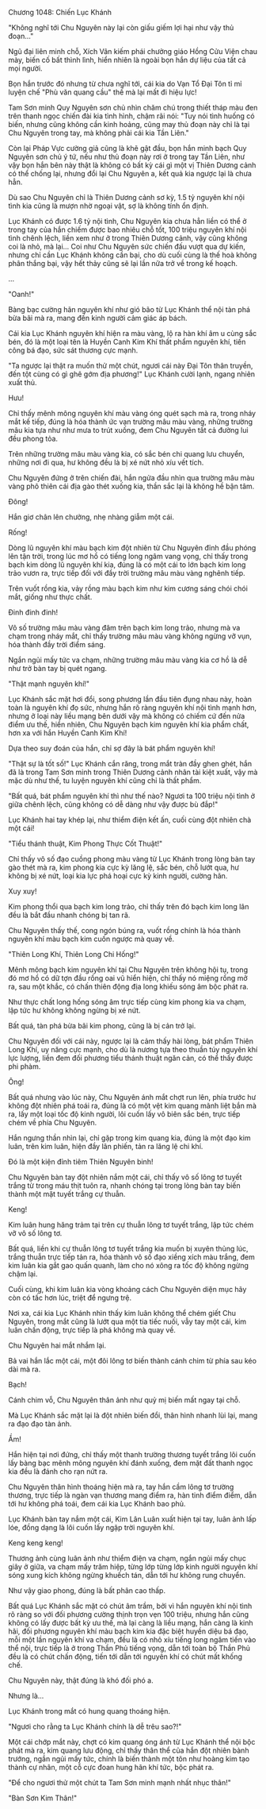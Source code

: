 




Chương 1048: Chiến Lục Khánh


"Không nghĩ tới Chu Nguyên này lại còn giấu giếm lợi hại như vậy thủ đoạn..."

Ngũ đại liên minh chỗ, Xích Vân kiếm phái chưởng giáo Hồng Cửu Viện chau mày, biến cố bất thình lình, hiển nhiên là ngoài bọn hắn dự liệu của tất cả mọi người.

Bọn hắn trước đó nhưng từ chưa nghĩ tới, cái kia do Vạn Tổ Đại Tôn tỉ mỉ luyện chế "Phù văn quang cầu" thế mà lại mất đi hiệu lực!

Tam Sơn minh Quy Nguyên sơn chủ nhìn chăm chú trong thiết tháp màu đen trên thanh ngọc chiến đài kia tình hình, chậm rãi nói: "Tuy nói tình huống có biến, nhưng cũng không cần kinh hoảng, cũng may thủ đoạn này chỉ là tại Chu Nguyên trong tay, mà không phải cái kia Tần Liên."

Còn lại Pháp Vực cường giả cũng là khẽ gật đầu, bọn hắn minh bạch Quy Nguyên sơn chủ ý tứ, nếu như thủ đoạn này rơi ở trong tay Tần Liên, như vậy bọn hắn bên này thật là không có bất kỳ cái gì một vị Thiên Dương cảnh có thể chống lại, nhưng đổi lại Chu Nguyên a, kết quả kia ngược lại là chưa hẳn.

Dù sao Chu Nguyên chỉ là Thiên Dương cảnh sơ kỳ, 1.5 tỷ nguyên khí nội tình kia cũng là mượn nhờ ngoại vật, sợ là không tính ổn định.

Lục Khánh có được 1.6 tỷ nội tình, Chu Nguyên kia chưa hẳn liền có thể ở trong tay của hắn chiếm được bao nhiêu chỗ tốt, 100 triệu nguyên khí nội tình chênh lệch, liền xem như ở trong Thiên Dương cảnh, vậy cũng không coi là nhỏ, mà lại... Coi như Chu Nguyên sức chiến đấu vượt qua dự kiến, nhưng chỉ cần Lục Khánh không cần bại, cho dù cuối cùng là thế hoà không phân thắng bại, vậy hết thảy cũng sẽ lại lần nữa trở về trong kế hoạch.

...

"Oanh!"

Bàng bạc cường hãn nguyên khí như gió bão từ Lục Khánh thể nội tàn phá bừa bãi mà ra, mang đến kinh người cảm giác áp bách.

Cái kia Lục Khánh nguyên khí hiện ra màu vàng, lộ ra hàn khí âm u cùng sắc bén, đó là một loại tên là Huyền Canh Kim Khí thất phẩm nguyên khí, tiến công bá đạo, sức sát thương cực mạnh.

"Ta ngược lại thật ra muốn thử một chút, ngươi cái này Đại Tôn thân truyền, đến tột cùng có gì ghê gớm địa phương!" Lục Khánh cười lạnh, ngang nhiên xuất thủ.

Hưu!

Chỉ thấy mênh mông nguyên khí màu vàng óng quét sạch mà ra, trong nháy mắt kế tiếp, đúng là hóa thành ức vạn trường mâu màu vàng, những trường mâu kia tựa như như mưa to trút xuống, đem Chu Nguyên tất cả đường lui đều phong tỏa.

Trên những trường mâu màu vàng kia, có sắc bén chi quang lưu chuyển, những nơi đi qua, hư không đều là bị xé nứt nhỏ xíu vết tích.

Chu Nguyên đứng ở trên chiến đài, hắn ngửa đầu nhìn qua trường mâu màu vàng phô thiên cái địa gào thét xuống kia, thần sắc lại là không hề bận tâm.

Đông!

Hắn giơ chân lên chưởng, nhẹ nhàng giẫm một cái.

Rống!

Dòng lũ nguyên khí màu bạch kim đột nhiên từ Chu Nguyên đỉnh đầu phóng lên tận trời, trong lúc mơ hồ có tiếng long ngâm vang vọng, chỉ thấy trong bạch kim dòng lũ nguyên khí kia, đúng là có một cái to lớn bạch kim long trảo vươn ra, trực tiếp đối với đầy trời trường mâu màu vàng nghênh tiếp.

Trên vuốt rồng kia, vảy rồng màu bạch kim như kim cương sáng chói chói mắt, giống như thực chất.

Đinh đinh đinh!

Vô số trường mâu màu vàng đâm trên bạch kim long trảo, nhưng mà va chạm trong nháy mắt, chỉ thấy trường mâu màu vàng không ngừng vỡ vụn, hóa thành đầy trời điểm sáng.

Ngắn ngủi mấy tức va chạm, những trường mâu màu vàng kia cơ hồ là dễ như trở bàn tay bị quét ngang.

"Thật mạnh nguyên khí!"

Lục Khánh sắc mặt hơi đổi, song phương lần đầu tiên đụng nhau này, hoàn toàn là nguyên khí đọ sức, nhưng hắn rõ ràng nguyên khí nội tình mạnh hơn, nhưng ở loại này liều mạng bên dưới vậy mà không có chiếm cứ đến nửa điểm ưu thế, hiển nhiên, Chu Nguyên bạch kim nguyên khí kia phẩm chất, hơn xa với hắn Huyền Canh Kim Khí!

Dựa theo suy đoán của hắn, chỉ sợ đây là bát phẩm nguyên khí!

"Thật sự là tốt số!" Lục Khánh cắn răng, trong mắt tràn đầy ghen ghét, hắn đã là trong Tam Sơn minh trong Thiên Dương cảnh nhân tài kiệt xuất, vậy mà mặc dù như thế, tu luyện nguyên khí cũng chỉ là thất phẩm.

"Bất quá, bát phẩm nguyên khí thì như thế nào? Ngươi ta 100 triệu nội tình ở giữa chênh lệch, cũng không có dễ dàng như vậy được bù đắp!"

Lục Khánh hai tay khép lại, như thiểm điện kết ấn, cuối cùng đột nhiên chà một cái!

"Tiểu thánh thuật, Kim Phong Thực Cốt Thuật!"

Chỉ thấy vô số đạo cuồng phong màu vàng từ Lục Khánh trong lòng bàn tay gào thét mà ra, kim phong kia cực kỳ lăng lệ, sắc bén, chỗ lướt qua, hư không bị xé nứt, loại kia lực phá hoại cực kỳ kinh người, cường hãn.

Xuy xuy!

Kim phong thổi qua bạch kim long trảo, chỉ thấy trên đó bạch kim long lân đều là bắt đầu nhanh chóng bị tan rã.

Chu Nguyên thấy thế, cong ngón búng ra, vuốt rồng chính là hóa thành nguyên khí màu bạch kim cuốn ngược mà quay về.

"Thiên Long Khí, Thiên Long Chi Hống!"

Mênh mông bạch kim nguyên khí tại Chu Nguyên trên không hội tụ, trong đó mơ hồ có dữ tợn đầu rồng oai vũ hiển hiện, chỉ thấy nó miệng rồng mở ra, sau một khắc, có chấn thiên động địa long khiếu sóng âm bộc phát ra.

Như thực chất long hống sóng âm trực tiếp cùng kim phong kia va chạm, lập tức hư không không ngừng bị xé nứt.

Bất quá, tàn phá bừa bãi kim phong, cũng là bị cản trở lại.

Chu Nguyên đối với cái này, ngược lại là cảm thấy hài lòng, bát phẩm Thiên Long Khí, uy năng cực mạnh, cho dù là nương tựa theo thuần túy nguyên khí lực lượng, liền đem đối phương tiểu thánh thuật ngăn cản, có thể thấy được phi phàm.

Ông!

Bất quá nhưng vào lúc này, Chu Nguyên ánh mắt chợt run lên, phía trước hư không đột nhiên phá toái ra, đúng là có một vệt kim quang mãnh liệt bắn mà ra, lấy một loại tốc độ kinh người, lôi cuốn lấy vô biên sắc bén, trực tiếp chém về phía Chu Nguyên.

Hắn ngưng thần nhìn lại, chỉ gặp trong kim quang kia, đúng là một đạo kim luân, trên kim luân, hiện đầy lân phiến, tản ra lăng lệ chi khí.

Đó là một kiện đỉnh tiêm Thiên Nguyên binh!

Chu Nguyên bàn tay đột nhiên nắm một cái, chỉ thấy vô số lông tơ tuyết trắng từ trong máu thịt tuôn ra, nhanh chóng tại trong lòng bàn tay biến thành một mặt tuyết trắng cự thuẫn.

Keng!

Kim luân hung hăng trảm tại trên cự thuẫn lông tơ tuyết trắng, lập tức chém vỡ vô số lông tơ.

Bất quá, liền khi cự thuẫn lông tơ tuyết trắng kia muốn bị xuyên thủng lúc, trắng thuẫn trực tiếp tản ra, hóa thành vô số đạo xiềng xích màu trắng, đem kim luân kia gắt gao quấn quanh, làm cho nó xông ra tốc độ không ngừng chậm lại.

Cuối cùng, khi kim luân kia vòng khoảng cách Chu Nguyên diện mục hãy còn có tấc hơn lúc, triệt để ngưng trệ.

Nơi xa, cái kia Lục Khánh nhìn thấy kim luân không thể chém giết Chu Nguyên, trong mắt cũng là lướt qua một tia tiếc nuối, vẫy tay một cái, kim luân chấn động, trực tiếp là phá không mà quay về.

Chu Nguyên hai mắt nhắm lại.

Bả vai hắn lắc một cái, một đôi lông tơ biến thành cánh chim từ phía sau kéo dài mà ra.

Bạch!

Cánh chim vỗ, Chu Nguyên thân ảnh như quỷ mị biến mất ngay tại chỗ.

Mà Lục Khánh sắc mặt lại là đột nhiên biến đổi, thân hình nhanh lùi lại, mang ra đạo đạo tàn ảnh.

Ầm!

Hắn hiện tại nơi đứng, chỉ thấy một thanh trường thương tuyết trắng lôi cuốn lấy bàng bạc mênh mông nguyên khí đánh xuống, đem mặt đất thanh ngọc kia đều là đánh cho rạn nứt ra.

Chu Nguyên thân hình thoáng hiện mà ra, tay hắn cầm lông tơ trường thương, trực tiếp là ngàn vạn thương mang điểm ra, hàn tinh điểm điểm, dẫn tới hư không phá toái, đem cái kia Lục Khánh bao phủ.

Lục Khánh bàn tay nắm một cái, Kim Lân Luân xuất hiện tại tay, luân ảnh lấp lóe, đồng dạng là lôi cuốn lấy ngập trời nguyên khí.

Keng keng keng!

Thương ảnh cùng luân ảnh như thiểm điện va chạm, ngắn ngủi mấy chục giây ở giữa, va chạm mấy trăm hiệp, từng lớp từng lớp kinh người nguyên khí sóng xung kích không ngừng khuếch tán, dẫn tới hư không rung chuyển.

Như vậy giao phong, đúng là bất phân cao thấp.

Bất quá Lục Khánh sắc mặt có chút âm trầm, bởi vì hắn nguyên khí nội tình rõ ràng so với đối phương cường thịnh trọn vẹn 100 triệu, nhưng hắn cũng không có lấy được bất kỳ ưu thế, mà lại càng là liều mạng, hắn càng là kinh hãi, đối phương nguyên khí màu bạch kim kia đặc biệt huyền diệu bá đạo, mỗi một lần nguyên khí va chạm, đều là có nhỏ xíu tiếng long ngâm tiến vào thể nội, trực tiếp là ở trong Thần Phủ tiếng vọng, dẫn tới toàn bộ Thần Phủ đều là có chút chấn động, tiến tới dẫn tới nguyên khí có chút mất khống chế.

Chu Nguyên này, thật đúng là khó đối phó a.

Nhưng là...

Lục Khánh trong mắt có hung quang thoáng hiện.

"Ngươi cho rằng ta Lục Khánh chính là dễ trêu sao?!"

Một cái chớp mắt này, chợt có kim quang óng ánh từ Lục Khánh thể nội bộc phát mà ra, kim quang lưu động, chỉ thấy thân thể của hắn đột nhiên bành trướng, ngắn ngủi mấy tức, chính là biến thành một tôn như hoàng kim tạo thành cự nhân, một cỗ cực đoan hung hãn khí tức, bộc phát ra.

"Để cho ngươi thử một chút ta Tam Sơn minh mạnh nhất nhục thân!"

"Bàn Sơn Kim Thân!"




